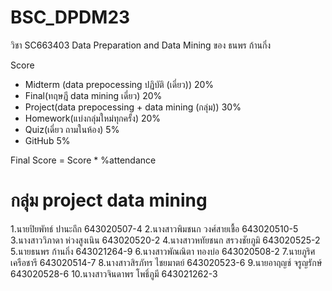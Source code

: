# BSC_DPDM23
วิชา SC663403 Data Preparation and Data Mining ของ ธนพร ก้านกิ่ง

Score
- Midterm (data prepocessing ปฏิบัติ (เดี่ยว)) 20%
- Final(ทฤษฎี data mining เดี่ยว) 20%
- Project(data prepocessing + data mining (กลุ่ม)) 30%
- Homework(แบ่งกลุ่มใหม่ทุกครั้ง) 20%
- Quiz(เดี่ยว ถามในห้อง) 5%
- GitHub 5%
 
Final Score = Score * %attendance

# กลุ่ม project data mining
1.นายปิยพัทธ์ ปานะถึก 643020507-4
2.นางสาวพิมชนก วงศ์สายเชื้อ 643020510-5
3.นางสาววิภาดา ห่วงสูงเนิน 643020520-2
4.นางสาวหทัยชนก สรวงชัยภูมิ 643020525-2
5.นายธนพร ก้านกิ่ง 643021264-9
6.นางสาวพัณณิตา ทองบ่อ 643020508-2
7.นายภูริศ เครือชารี 643020514-7
8.นางสาวสิรภัทร ไชยมาตย์ 643020523-6
9.นายอาฤญช์ จรูญรักษ์ 643020528-6
10.นางสาวจินดาพร โพธิ์ภูมี  643021262-3
